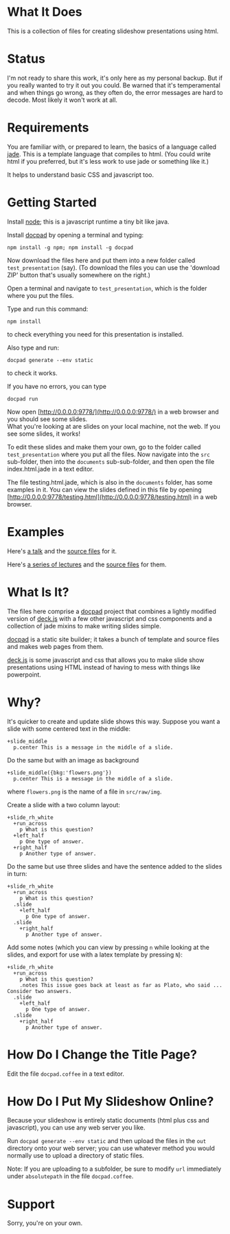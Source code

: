 What It Does
============

This is a collection of files for creating slideshow presentations using html.

Status
======

I'm not ready to share this work, it's only here as my personal backup.  But if you
really wanted to try it out you could.  Be warned that it's temperamental and when things go wrong, as they often do, the error messages are hard to decode.  Most likely it won't work at all.


Requirements
============
You are familiar with, or prepared to learn, the basics of a language called [jade](http://jade-lang.com/).
This is a template language that compiles to html.
(You could write html if you preferred, but it's less work to use jade or something like it.)

It helps to understand basic CSS and javascript too.



Getting Started
===============

Install [node](http://nodejs.org/download/); this is a javascript runtime a tiny bit like java.

Install [docpad](https://docpad.org/docs/install) by opening a terminal and typing:

`npm install -g npm; npm install -g docpad`

Now download the files here and put them into a new folder
called `test_presentation` (say).  (To download the files you can use the 'download ZIP' button that's usually somewhere on the right.)

Open a terminal and navigate to `test_presentation`, which is the folder where you put the files.

Type and run this command:

`npm install`

to check everything you need for this presentation is installed.

Also type and run:

`docpad generate --env static`

to check it works.

If you have no errors, you can type 

`docpad run`

Now open [http://0.0.0.0:9778/](http://0.0.0.0:9778/) in a web browser and you should see some slides.  
What you're looking at are slides on your local machine, not the web.
If you see some slides, it works!

To edit these slides and make them your own, go to the folder called `test_presentation` where you put all the files.  Now navigate into the `src` sub-folder, then into the `documents` sub-sub-folder, and then open the file index.html.jade in a text editor.

The file testing.html.jade, which is also in the `documents` folder, has some examples in it.  You can view the slides defined in this file  by opening [http://0.0.0.0:9778/testing.html](http://0.0.0.0:9778/testing.html) in a web browser.


Examples
========

Here's [a talk](www.butterfill.com/talk-slides/presenting_your_research) and the [source files](https://github.com/butterfill/lectures_presenting_your_research) for it.

Here's [a series of lectures](http://origins-of-mind.butterfill.com/) and the [source files](https://github.com/butterfill/lectures_origins_of_mind_warwick_2014_15) for them.



What Is It?
===========

The files here comprise a [docpad](https://docpad.org/) project that combines a lightly modified version of [deck.js](https://github.com/imakewebthings/deck.js) with a few other javascript and css components and a collection of jade mixins to make writing slides simple.

[docpad](https://docpad.org/) is a static site builder; it takes a bunch of template and source files and makes web pages from them.

[deck.js](https://github.com/imakewebthings/deck.js) is some javascript and css that allows you to make slide show presentations using HTML instead of having to mess with things like powerpoint.


Why?
====

It's quicker to create and update slide shows this way.  Suppose you want a slide with some centered text in the middle:

```jade
+slide_middle
  p.center This is a message in the middle of a slide.
```

Do the same but with an image as background

```jade
+slide_middle({bkg:'flowers.png'})
  p.center This is a message in the middle of a slide.
```

where `flowers.png` is the name of a file in `src/raw/img`.

Create a slide with a two column layout:

```jade
+slide_rh_white
  +run_across
    p What is this question?
  +left_half
    p One type of answer.
  +right_half
    p Another type of answer.
```

Do the same but use three slides and have the sentence added to the slides in turn:

```jade
+slide_rh_white
  +run_across
    p What is this question?
  .slide
    +left_half
      p One type of answer.
  .slide
    +right_half
      p Another type of answer.
```

Add some notes (which you can view by pressing `n` while looking at the slides, and export for use with a latex template by pressing `N`):

```jade
+slide_rh_white
  +run_across
    p What is this question?
    .notes This issue goes back at least as far as Plato, who said ... Consider two answers.
  .slide
    +left_half
      p One type of answer.
  .slide
    +right_half
      p Another type of answer.
```


How Do I Change the Title Page?
===============================

Edit the file `docpad.coffee` in a text editor.


How Do I Put My Slideshow Online?
=================================

Because your slideshow is entirely static documents (html plus css and javascript), you can use any web server you like.  

Run `docpad generate --env static` and then upload the files in the `out` directory onto
your web server; you can use whatever method you would normally use to upload a directory of static files.

Note: If you are uploading to a subfolder, be sure to modify `url` immediately under `absolutepath` in the file `docpad.coffee`.


Support
=======

Sorry, you're on your own.



